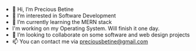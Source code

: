 - 👋 Hi, I’m Precious Betine
- 👀 I’m interested in Software Development
- 🌱 I’m currently learning the MERN stack
- I'm working on my Operating System. Will finish it one day.
- 💞️ I’m looking to collaborate on some software and web design projects
- 📫 You can contact me via preciousbetine@gmail.com

